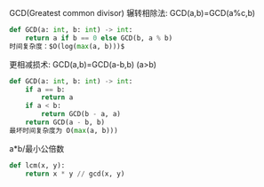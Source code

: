 GCD(Greatest common divisor)
辗转相除法:
GCD(a,b)=GCD(a%c,b)

```Python
def GCD(a: int, b: int) -> int:
    return a if b == 0 else GCD(b, a % b)
时间复杂度：$O(log(max(a, b)))$
```

更相减损术:
GCD(a,b)=GCD(a-b,b) (a>b)

```Python
def GCD(a: int, b: int) -> int:
    if a == b:
        return a
    if a < b:
        return GCD(b - a, a)
    return GCD(a - b, b)
最坏时间复杂度为 O(max(a, b)))
```

a\*b/最小公倍数

```Python
def lcm(x, y):
    return x * y // gcd(x, y)
```
